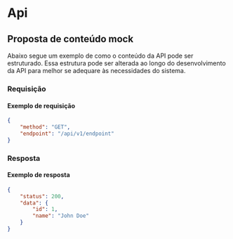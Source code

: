 # Api

## Proposta de conteúdo mock

Abaixo segue um exemplo de como o conteúdo da API pode ser
estruturado. Essa estrutura pode ser alterada ao longo do
desenvolvimento da API para melhor se adequare às necessidades
do sistema.

### Requisição

#### Exemplo de requisição

```json
{
    "method": "GET",
    "endpoint": "/api/v1/endpoint"
}
```

### Resposta

#### Exemplo de resposta

```json
{
    "status": 200,
    "data": {
        "id": 1,
        "name": "John Doe"
    }   
}
